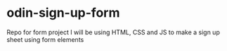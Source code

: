 # odin-sign-up-form
Repo for form project
I will be using HTML, CSS and JS to make a sign up sheet using form elements
